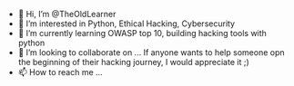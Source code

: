- 👋 Hi, I’m @TheOldLearner
- 👀 I’m interested in Python, Ethical Hacking, Cybersecurity
- 🌱 I’m currently learning OWASP top 10, building hacking tools with python
- 💞️ I’m looking to collaborate on ... If anyone wants to help someone opn the beginning of their hacking journey, I would appreciate it ;)
- 📫 How to reach me ...

<!---
TheOldLearner/TheOldLearner is a ✨ special ✨ repository because its `README.md` (this file) appears on your GitHub profile.
You can click the Preview link to take a look at your changes.
--->
